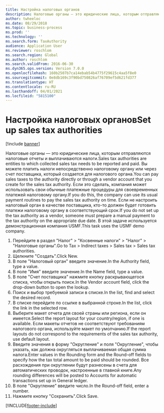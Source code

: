 ```yaml
---
title: Настройка налоговых органов
description: Налоговые органы — это юридические лица, которым отправляются налоговые отчеты и выплачиваются налоги.
author: twheeloc
ms.date: 08/29/2018
ms.topic: business-process
ms.prod: ''
ms.technology: ''
ms.search.form: TaxAuthority
audience: Application User
ms.reviewer: roschlom
ms.search.region: Global
ms.author: roschlom
ms.search.validFrom: 2016-06-30
ms.dyn365.ops.version: Version 7.0.0
ms.openlocfilehash: 160b2507b7ca14ebab54b4775f29615c4aa5f8e0
ms.sourcegitcommit: 0e8db169c3f90bd750826af76709ef5d621fd377
ms.translationtype: HT
ms.contentlocale: ru-RU
ms.lasthandoff: 04/01/2021
ms.locfileid: "5815100"
---
```

# <a name="set-up-sales-tax-authorities"></a><span data-ttu-id="19d1c-103">Настройка налоговых органов</span><span class="sxs-lookup"><span data-stu-id="19d1c-103">Set up sales tax authorities</span></span>

[!include [banner](../../includes/banner.md)]

<span data-ttu-id="19d1c-104">Налоговые органы — это юридические лица, которым отправляются налоговые отчеты и выплачиваются налоги.</span><span class="sxs-lookup"><span data-stu-id="19d1c-104">Sales tax authorities are entities to which collected sales tax needs to be reported and paid.</span></span> <span data-ttu-id="19d1c-105">Вы можете платить налоги непосредственно налоговому органу или через счет поставщика, который создается для налогового органа.</span><span class="sxs-lookup"><span data-stu-id="19d1c-105">You can pay sales taxes to the authority directly or through a vendor account that you create for the sales tax authority.</span></span> <span data-ttu-id="19d1c-106">Если это сделать, компания может использовать свои обычные платежные процедуры для своевременных платежей налоговому органу.</span><span class="sxs-lookup"><span data-stu-id="19d1c-106">If you do this, the company can use its usual payment routines to pay the sales tax authority on time.</span></span> <span data-ttu-id="19d1c-107">Если не настроить налоговый орган в качестве поставщика, кто-то должен будет готовить платежи налоговому органу в соответствующий срок.</span><span class="sxs-lookup"><span data-stu-id="19d1c-107">If you do not set up the tax authority as a vendor, someone must prepare a manual payment to the tax authority on the appropriate due date.</span></span> <span data-ttu-id="19d1c-108">В этой задаче используется демонстрационная компания USMF.</span><span class="sxs-lookup"><span data-stu-id="19d1c-108">This task uses the USMF demo company.</span></span>

1. <span data-ttu-id="19d1c-109">Перейдите в раздел "Налог" > "Косвенные налоги" > "Налог" > "Налоговые органы".</span><span class="sxs-lookup"><span data-stu-id="19d1c-109">Go to Tax > Indirect taxes > Sales tax > Sales tax authorities.</span></span>
2. <span data-ttu-id="19d1c-110">Щелкните "Создать".</span><span class="sxs-lookup"><span data-stu-id="19d1c-110">Click New.</span></span>
3. <span data-ttu-id="19d1c-111">В поле "Налоговый орган" введите значение.</span><span class="sxs-lookup"><span data-stu-id="19d1c-111">In the Authority field, type a value.</span></span>
4. <span data-ttu-id="19d1c-112">В поле "Имя" введите значение.</span><span class="sxs-lookup"><span data-stu-id="19d1c-112">In the Name field, type a value.</span></span>
5. <span data-ttu-id="19d1c-113">В поле "Счет поставщика" нажмите кнопку раскрывающегося списка, чтобы открыть поиск.</span><span class="sxs-lookup"><span data-stu-id="19d1c-113">In the Vendor account field, click the drop-down button to open the lookup.</span></span>
6. <span data-ttu-id="19d1c-114">Поиск и выбор требуемой записи в списке.</span><span class="sxs-lookup"><span data-stu-id="19d1c-114">In the list, find and select the desired record.</span></span>
7. <span data-ttu-id="19d1c-115">В списке перейдите по ссылке в выбранной строке.</span><span class="sxs-lookup"><span data-stu-id="19d1c-115">In the list, click the link in the selected row.</span></span>
8. <span data-ttu-id="19d1c-116">Выберите макет отчета для своей страны или региона, если он имеется.</span><span class="sxs-lookup"><span data-stu-id="19d1c-116">Select the report layout for your country/region, if one is available.</span></span> <span data-ttu-id="19d1c-117">Если макеты отчетов не соответствуют требованиям налогового органа, используйте макет по умолчанию.</span><span class="sxs-lookup"><span data-stu-id="19d1c-117">If the report layouts do not correspond to the requirements of the sales tax authority, use default layout.</span></span>
9. <span data-ttu-id="19d1c-118">Введите значения в форму "Округление" и поля "Округление", чтобы указать, как должна округляться выплачиваемая общая сумма налога.</span><span class="sxs-lookup"><span data-stu-id="19d1c-118">Enter values in the Rounding form and the Round-off fields to specify how the tax total amount to be paid should be rounded.</span></span> <span data-ttu-id="19d1c-119">Все расхождения при округлении будут разнесены в счета для автоматических проводок, настроенные в главной книге.</span><span class="sxs-lookup"><span data-stu-id="19d1c-119">Any rounding differences will be posted to Accounts for automatic transactions set up in General ledger.</span></span>
10. <span data-ttu-id="19d1c-120">В поле "Округление" введите число.</span><span class="sxs-lookup"><span data-stu-id="19d1c-120">In the Round-off field, enter a number.</span></span>
11. <span data-ttu-id="19d1c-121">Нажмите кнопку "Сохранить".</span><span class="sxs-lookup"><span data-stu-id="19d1c-121">Click Save.</span></span>



[!INCLUDE[footer-include](../../../includes/footer-banner.md)]